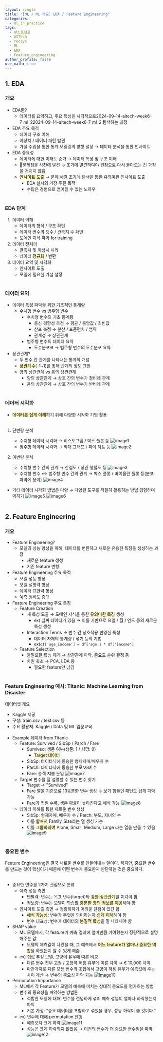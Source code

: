 ```yaml
---
layout: single
title: "[ML / ML 개요] EDA / Feature Engineering"
categories:
  - ml_in_practice
tags:
  - 부스트캠프
  - AITech
  - recsys
  - ML
  - EDA
  - Feature_engineering
author_profile: false
use_math: true
---
```

## 1. EDA
### 개요
- EDA란?
	- 데이터를 요약하고, 주요 특성을 시각적으로2024-09-14-aitech-week6-7_ml_22024-09-14-aitech-week6-7_ml_2 탐색하는 과정
- EDA 주요 목적
	- 데이터 구조 이해
	- 이상치 / 데이터 패턴 발견
	- 가설 수립을 통한 통계 모델링의 방향 설정 → 데이터 분석을 통한 인사이트
- EDA 중요성
	- 데이터에 대한 이해도 증가 → 데이터 특성 및 구조 이해
	- 문제점을 사전에 발견 → 조기에 발견하여야 원점으로 다시 돌아오는 긴 과정을 거치지 않음
	- <mark style="background: #FFF3A3A6;">인사이트 도출</mark> → 문제 해결 초기에 탐색을 통한 유의미한 인사이트 도출
		- EDA 실시의 가장 주된 목적
		- 수많은 경험으로 얻어질 수 있는 노하우<br><br>

### EDA 단계
1. 데이터 이해
	- 데이터의 형식 / 구조 확인
	- 데이터 변수의 갯수 / 관측치 수 확인
	- 도메인 지식 파악 for training
2. 데이터 전처리
	- 결측치 및 이상치 처리
	- 데이터 <mark style="background: #FFF3A3A6;">정규화</mark> / 변환
3. 데이터 요약 및 시각화
	- 인사이트 도출
	- 모델에 필요한 가설 설정<br><br>

### 데이터 요약
- 데이터 특성 파악을 위한 기초적인 통계량
	- 수치형 변수 vs 범주형 변수
		- 수치형 변수의 기초 통계량
			- 중심 경향성 측정 → 평균 / 중앙값 / 최빈값
			- 산포 측정 → 분산 / 표준편차 / 범위
			- 관계성 → 상관관계
		- 범주형 변수의 데이터 요약
			- 도수분포표 → 범주형 변수의 도수분포 요약
- 상관관계?
	- 두 변수 간 관게를 나타내는 통계적 개념
	- <mark style="background: #FFF3A3A6;">상관계수</mark>(-1~1)를 통해 관계의 정도 표현
	- 양의 상관관계 vs 음의 상관관계
		- 양의 상관관계 → 상호 간의 변수가 정비례 관계
		- 음의 상관관계 → 상호 간의 변수가 반비례 관계<br><br>

### 데이터 시각화
- <mark style="background: #FFF3A3A6;">데이터를 쉽게 이해</mark>하기 위해 다양한 시각화 기법 활용<br><br>
1. 단변량 분석
	- 수치형 데이터 시각화 → 히스토그램 / 박스 플롯 등
		![image1](../../images/2024-09-14-aitech-week6-7_ml_2/image1.png)
	- 범주형 데이터 시각화 → 막대 그래프 / 파이 차트 등
		![image2](../../images/2024-09-14-aitech-week6-7_ml_2/image2.png)
	
2. 이변량 분석
	- 수치형 변수 간의 관계 → 산점도 / 상관 행렬도 등
		![image3](../../images/2024-09-14-aitech-week6-7_ml_2/image3.png)
	- 수치형 변수 ↔ 범주형 변수 간의 관계 → 박스 플롯 / 바이올린 플롯 등(분포 파악에 용이)
		![image4](../../images/2024-09-14-aitech-week6-7_ml_2/image4.png)
	
- 기타 데이터 시각화 방법은 다양 → 다양한 도구를 적절히 활용하는 방법 경험하며 익히기
	![image5](../../images/2024-09-14-aitech-week6-7_ml_2/image5.png)
	![image6](../../images/2024-09-14-aitech-week6-7_ml_2/image6.png)<br><br>

## 2. Feature Engineering
### 개요
- Feature Engineering?
	- 모델의 성능 향상을 위해, 데이터를 변환하고 새로운 유용한 특징을 생성하는 과정
		- 새로운 feature 생성
		- 기존 feature 변형
- Feature Engineering 주요 목적
	- 모델 성능 향상
	- 모델 설명력 향상
	- 데이터 표현력 향상
	- 예측 정확도 증대
- Feature Engineering 주요 특징
	- Feature Creation
		- 새 특성 도출 → 도메인 지식을 통한 <mark style="background: #FFF3A3A6;">유의미한 특징</mark> 생성
			- ex) 날짜 데이터가 있음 → 이를 기반으로 요일 / 월 / 연도 등의 새로운 특성 생성
		- Interaction Terms → 변수 간 상호작용 반영한 특성
			- 데이터 자체의 통계량 / 섞기 등의 기법
			- ex)`df['age_income'] = df['age'] * df['income']`
	- Feature Selection
		- 불필요한 특성 제거 → 상관관계 파악, 중요도 순위 결정 등
		- 차원 축소 → PCA, LDA 등
			- 필요한 feature만 남김<br><br>

### Feature Engineering 예시: Titanic: Machine Learning from Disaster
데이터셋 개요
- Kaggle 제공
- 구성: train.csv / test.csv 등
- 주요 활용처: Kaggle / Data 및 ML 입문교육<br><br>
- Example 데이터 from Titanic
	- Feature: Survived / SibSp / Parch / Fare
		- Survived: 생존 여부(생존: 1 / 사망: 0)
			- <mark style="background: #FFF3A3A6;">Target 데이터</mark>
		- SibSp: 타이타닉에 동승한 형제자매/배우자 수
		- Parch: 타이타닉에 동승한 부모/자녀 수
		- Fare: 승객 지불 운임
		![image7](../../images/2024-09-14-aitech-week6-7_ml_2/image7.png)
	- Target 변수를 잘 설명할 수 있는 변수 찾기
		- Target → "Survived"
		- Fare 열을 기준으로 13등분한 변수 생성 → 보기 힘들던 패턴도 쉽게 파악 가능
		- Fare가 커질 수록, 생존 확률이 높아진다고 해석 가능
		![image8](../../images/2024-09-14-aitech-week6-7_ml_2/image8.png)
	- 데이터 이해를 통한 새로운 변수 생성
		- SibSp: 형제자매, 배우자 수 / Parch: 부모, 자녀의 수
		- 이를 <mark style="background: #FFF3A3A6;">합쳐서</mark> Family_Size라는 열 생성 가능
		- 이를 <mark style="background: #FFF3A3A6;">그룹화하여</mark> Alone, Small, Medium, Large 라는 열을 만들 수 있음
		![image9](../../images/2024-09-14-aitech-week6-7_ml_2/image9.png)<br><br>

### 중요한 변수
Feature Engineering은 결국 새로운 변수를 만들어내는 일이다. 하지만, 중요한 변수를 만드는 것이 핵심이기 때문에 어떤 변수가 중요한지 판단하는 것은 중요하다.<br><br>
- 중요한 변수를 2가지 관점으로 분류
	- 예측 성능 측면
		- 변별력: 변수는 목표 변수(target)와 <mark style="background: #FFF3A3A6;">강한 상관관계</mark>를 지녀야 함
		- 정보량: 변수는 모델이 학습할 <mark style="background: #FFF3A3A6;">충분한 양의 정보를 제공</mark>해야 함
	- 인사이트 도출 측면 → 정량화하기 어려운 단점이 있긴 함
		- <mark style="background: #FFF3A3A6;">해석 가능성</mark>: 변수가 무엇을 의미하는지 <mark style="background: #FFF3A3A6;">쉽게 이해</mark>해야 함
		- 변수 대표성: 변수가 데이터의 <mark style="background: #FFF3A3A6;">본질적 특성</mark>을 잘 나타내야 함
- SHAP value
	- ML 모델에서, 각 feature가 예측 결과에 얼마만큼 기여했는지 정량적으로 설명해주는 값
		- 모델의 예측값이 나왔을 때, 그 예측에서 <mark style="background: #FFF3A3A6;">어느 feature가 얼마나 중요한 역할</mark>을 하였는지 알 수 있게 해줌
	- ex) 집값 추정 모델, 고양이 유무에 따른 비교
		- 다른 변수 전부 고정 / 고양이 허용 유무에 따른 차이 → € 10,000 차이
		- 마찬가지로 다른 모든 변수의 조합에서 고양이 허용 유무가 예측값에 주는 차이 계산 → 변수의 중요성 파악 가능
			![image10](../../images/2024-09-14-aitech-week6-7_ml_2/image10.png)
- Permutation Importance
	- ML에서 각 Feature가 모델의 예측에 미치는 상대적 중요도를 평가하는 방법
	- 변수의 중요성을 파악하는 방법론
		- 적합한 모델에 대해, 변수를 랜덤하게 섞어 예측 성능이 얼마나 하락했는지 파악
		- 기본 가정: "중요 데이터를 포함하고 섞었을 경우, 성능 하락이 클 것이다."
	- ex) 변수에 대해 permutation 진행
		- 예측오차 크게 하락
		![image11](../../images/2024-09-14-aitech-week6-7_ml_2/image11.png)
		- 성능은 크게 하락되지 않았음 → 이전의 변수가 더 중요한 변수임을 파악
		![image12](../../images/2024-09-14-aitech-week6-7_ml_2/image12.png)<br><br>

